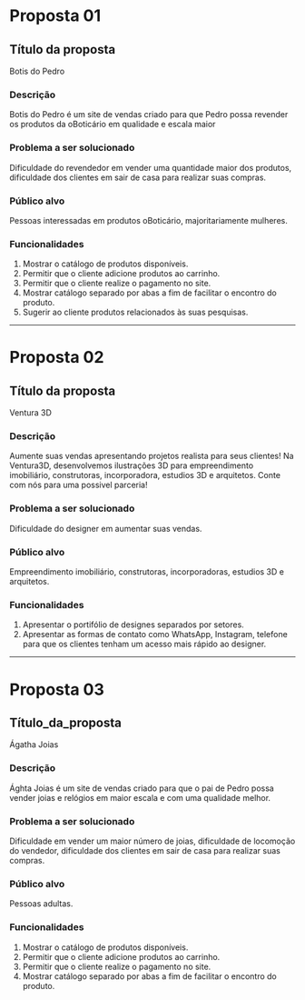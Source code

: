 # Proposta 01

## Título da proposta

 Botis do Pedro

### Descrição
 Botis do Pedro é um site de vendas criado para que Pedro possa revender os produtos da oBoticário em qualidade e escala maior

### Problema a ser solucionado
Dificuldade do revendedor em vender uma quantidade maior dos produtos, dificuldade dos clientes em sair de casa para realizar suas compras.

### Público alvo
 Pessoas interessadas em produtos oBoticário, majoritariamente mulheres.

### Funcionalidades
1. Mostrar o catálogo de produtos disponíveis.
2. Permitir que o cliente adicione produtos ao carrinho.
3. Permitir que o cliente realize o pagamento no site.
4. Mostrar catálogo separado por abas a fim de facilitar o encontro do produto.
5.  Sugerir ao cliente produtos relacionados às suas pesquisas.

---

# Proposta 02

## Título da proposta
Ventura 3D

### Descrição
Aumente suas vendas apresentando projetos realista para seus clientes!
Na Ventura3D, desenvolvemos ilustrações 3D para empreendimento imobiliário, construtoras, incorporadora, estudios 3D e arquitetos.
Conte com nós para uma possivel parceria!

### Problema a ser solucionado

Dificuldade do designer em aumentar suas vendas.

### Público alvo
Empreendimento imobiliário, construtoras, incorporadoras, estudios 3D e arquitetos.

### Funcionalidades
1. Apresentar o portifólio de designes separados por setores.
2. Apresentar as formas de contato como WhatsApp, Instagram, telefone para que os clientes tenham um acesso mais rápido ao designer. 

---

# Proposta 03

## Título_da_proposta

Ágatha Joias

### Descrição
Ághta Joias é um site de vendas criado para que o pai de Pedro possa vender joias e relógios em maior escala e com uma qualidade melhor.

### Problema a ser solucionado
Dificuldade em vender um maior número de joias, dificuldade de locomoção do vendedor, dificuldade dos clientes em sair de casa para realizar suas compras.

### Público alvo
Pessoas adultas.

### Funcionalidades

1. Mostrar o catálogo de produtos disponíveis.
2. Permitir que o cliente adicione produtos ao carrinho.
3. Permitir que o cliente realize o pagamento no site.
4. Mostrar catálogo separado por abas a fim de facilitar o encontro do produto.


